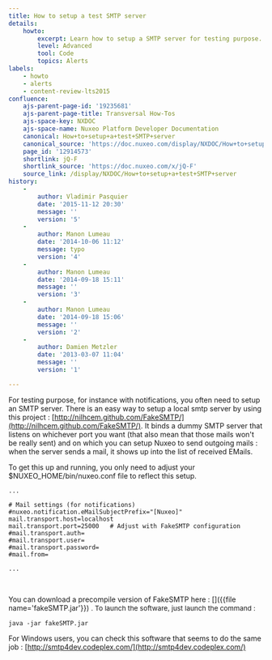 ```yaml
---
title: How to setup a test SMTP server
details:
    howto:
        excerpt: Learn how to setup a SMTP server for testing purpose.
        level: Advanced
        tool: Code
        topics: Alerts
labels:
    - howto
    - alerts
    - content-review-lts2015
confluence:
    ajs-parent-page-id: '19235681'
    ajs-parent-page-title: Transversal How-Tos
    ajs-space-key: NXDOC
    ajs-space-name: Nuxeo Platform Developer Documentation
    canonical: How+to+setup+a+test+SMTP+server
    canonical_source: 'https://doc.nuxeo.com/display/NXDOC/How+to+setup+a+test+SMTP+server'
    page_id: '12914573'
    shortlink: jQ-F
    shortlink_source: 'https://doc.nuxeo.com/x/jQ-F'
    source_link: /display/NXDOC/How+to+setup+a+test+SMTP+server
history:
    - 
        author: Vladimir Pasquier
        date: '2015-11-12 20:30'
        message: ''
        version: '5'
    - 
        author: Manon Lumeau
        date: '2014-10-06 11:12'
        message: typo
        version: '4'
    - 
        author: Manon Lumeau
        date: '2014-09-18 15:11'
        message: ''
        version: '3'
    - 
        author: Manon Lumeau
        date: '2014-09-18 15:06'
        message: ''
        version: '2'
    - 
        author: Damien Metzler
        date: '2013-03-07 11:04'
        message: ''
        version: '1'

---
```

For testing purpose, for instance with notifications, you often need to setup an SMTP server. There is an easy way to setup a local smtp server by using this project :&nbsp;[http://nilhcem.github.com/FakeSMTP/](http://nilhcem.github.com/FakeSMTP/). It binds a dummy SMTP server that listens on whichever port you want (that also mean that those mails won't be really sent) and on which you can setup Nuxeo to send outgoing mails : when the server sends a mail, it shows up into the list of received EMails.

To get this up and running, you only need to adjust your $NUXEO_HOME/bin/nuxeo.conf file to reflect this setup.

```
...

# Mail settings (for notifications)
#nuxeo.notification.eMailSubjectPrefix="[Nuxeo]"
mail.transport.host=localhost
mail.transport.port=25000   # Adjust with FakeSMTP configuration
#mail.transport.auth=
#mail.transport.user=
#mail.transport.password=
#mail.from=

...
```

&nbsp;

You can download a precompile version of FakeSMTP here :&nbsp;[]({{file name='fakeSMTP.jar'}}) <span style="font-size: 10.0pt;line-height: 13.0pt;">. To launch the software, just launch the command :</span>

```
java -jar fakeSMTP.jar
```

<span style="font-size: 10.0pt;line-height: 13.0pt;">
</span>

For Windows users, you can check this software that seems to do the same job :&nbsp;[http://smtp4dev.codeplex.com/](http://smtp4dev.codeplex.com/)

&nbsp;